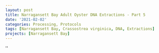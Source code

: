 ```yaml
---
layout: post
title: Narragansett Bay Adult Oyster DNA Extractions - Part 5
date: '2021-02-02'
categories: Processing, Protocols
tags: [Narragansett Bay, Crassostrea virginica, DNA, Extractions]
projects: [Narragansett Bay]
---
```



''



